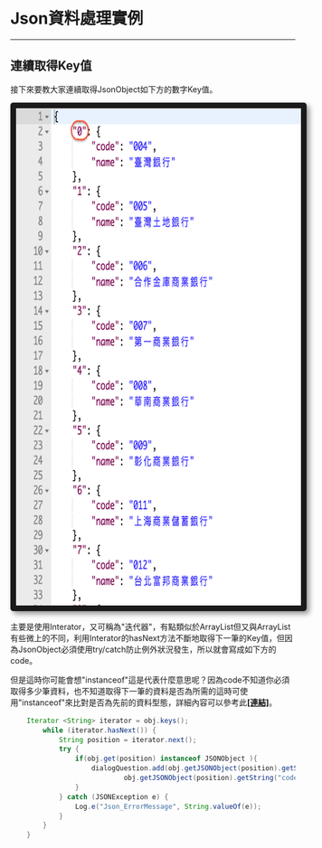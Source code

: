 # Json資料處理實例

---

## 連續取得Key值

接下來要教大家連續取得JsonObject如下方的數字Key值。

<center>
  <img src="/assets/JsonKeyValue.png" alt="Cowman" style="border-radius:5px; box-shadow:5px 5px 10px rgba(0, 0, 0, 0.4)" width="800" height="880" border="10"/>
</center>

主要是使用Interator，又可稱為"迭代器"，有點類似於ArrayList但又與ArrayList有些微上的不同，利用Interator的hasNext方法不斷地取得下一筆的Key值，但因為JsonObject必須使用try/catch防止例外狀況發生，所以就會寫成如下方的code。

但是這時你可能會想"instanceof"這是代表什麼意思呢？因為code不知道你必須取得多少筆資料，也不知道取得下一筆的資料是否為所需的這時可使用"instanceof"來比對是否為先前的資料型態，詳細內容可以參考此[**[連結]**](https://teakki.com/p/57df75c31201d4c1629b8845)。


``` Java
    Iterator <String> iterator = obj.keys();
        while (iterator.hasNext()) {
            String position = iterator.next();
            try {
                if(obj.get(position) instanceof JSONObject ){
                    dialogQuestion.add(obj.getJSONObject(position).getString("name") + " " +
                            obj.getJSONObject(position).getString("code"));
                }
            } catch (JSONException e) {
                Log.e("Json_ErrorMessage", String.valueOf(e));
            }
        }
    }
```



